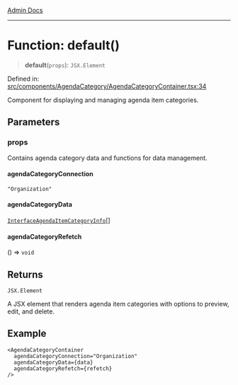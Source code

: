 [Admin Docs](/)

***

# Function: default()

> **default**(`props`): `JSX.Element`

Defined in: [src/components/AgendaCategory/AgendaCategoryContainer.tsx:34](https://github.com/hustlernik/talawa-admin/blob/fe326ed17e0fa5ad916ff9f383f63b5d38aedc7b/src/components/AgendaCategory/AgendaCategoryContainer.tsx#L34)

Component for displaying and managing agenda item categories.

## Parameters

### props

Contains agenda category data and functions for data management.

#### agendaCategoryConnection

`"Organization"`

#### agendaCategoryData

[`InterfaceAgendaItemCategoryInfo`](../../../../utils/interfaces/interfaces/InterfaceAgendaItemCategoryInfo.md)[]

#### agendaCategoryRefetch

() => `void`

## Returns

`JSX.Element`

A JSX element that renders agenda item categories with options to preview, edit, and delete.

## Example

```tsx
<AgendaCategoryContainer
  agendaCategoryConnection="Organization"
  agendaCategoryData={data}
  agendaCategoryRefetch={refetch}
/>
```
